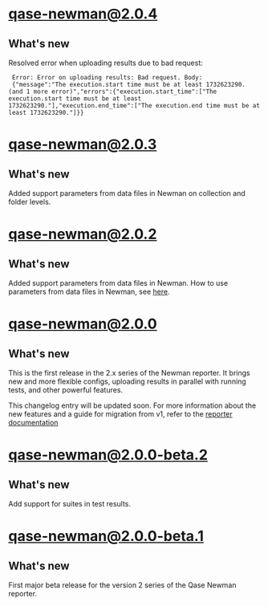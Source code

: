 # qase-newman@2.0.4

## What's new

Resolved error when uploading results due to bad request:

```log
 Error: Error on uploading results: Bad request. Body: 
 {"message":"The execution.start time must be at least 1732623290. (and 1 more error)","errors":{"execution.start_time":["The execution.start time must be at least 1732623290."],"execution.end_time":["The execution.end time must be at least 1732623290."]}}
```

# qase-newman@2.0.3

## What's new

Added support parameters from data files in Newman on collection and folder levels.

# qase-newman@2.0.2

## What's new

Added support parameters from data files in Newman.
How to use parameters from data files in Newman, see [here](./docs/usage.md).

# qase-newman@2.0.0

## What's new

This is the first release in the 2.x series of the Newman reporter.
It brings new and more flexible configs, uploading results in parallel with running tests,
and other powerful features.

This changelog entry will be updated soon.
For more information about the new features and a guide for migration from v1, refer to the
[reporter documentation](https://github.com/qase-tms/qase-javascript/tree/main/qase-newman#readme)

# qase-newman@2.0.0-beta.2

## What's new

Add support for suites in test results.

# qase-newman@2.0.0-beta.1

## What's new

First major beta release for the version 2 series of the Qase Newman reporter.
